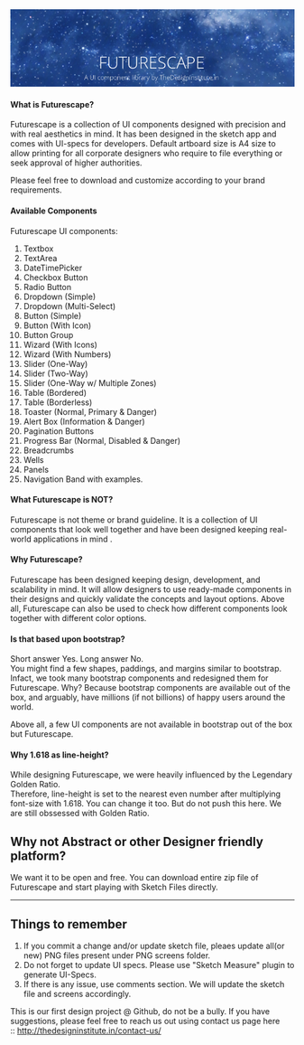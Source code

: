 <img src="https://github.com/TheDesignInstitute/Futurescape/blob/master/theme_background.png?raw=true" alt="TDi Futurescape Banner">
<!-- wp:heading {"level":4} -->
<h4>What is Futurescape?</h4>
<!-- /wp:heading -->

<!-- wp:paragraph -->
<p>Futurescape is a collection of UI components designed with precision and with real aesthetics in mind. It has been designed in the sketch app and comes with UI-specs for developers. Default artboard size is A4 size to allow printing for all corporate designers who require to file everything or seek approval of higher authorities. </p>
<!-- /wp:paragraph -->

<!-- wp:paragraph -->
<p>Please feel free to download and customize according to your brand requirements.</p>
<!-- /wp:paragraph -->

<!-- wp:heading {"level":4} -->
<h4><a href="https://github.com/TheDesignInstitute/Futurescape#available-components"></a>Available Components</h4>
<!-- /wp:heading -->

<!-- wp:paragraph -->
<p>Futurescape UI components:</p>
<!-- /wp:paragraph -->

<!-- wp:list {"ordered":true} -->
<ol><li>Textbox&nbsp;</li><li>TextArea</li><li>DateTimePicker</li><li>Checkbox Button</li><li>Radio Button</li><li>Dropdown (Simple)</li><li>Dropdown (Multi-Select)</li><li>Button (Simple)</li><li>Button (With Icon)</li><li>Button Group</li><li>Wizard (With Icons)</li><li>Wizard (With Numbers)</li><li>Slider (One-Way)</li><li>Slider (Two-Way)</li><li>Slider (One-Way w/ Multiple Zones)</li><li>Table (Bordered)</li><li>Table (Borderless)</li><li>Toaster (Normal, Primary &amp; Danger)</li><li>Alert Box (Information &amp; Danger)</li><li>Pagination Buttons</li><li>Progress Bar (Normal, Disabled &amp; Danger)</li><li>Breadcrumbs</li><li>Wells</li><li>Panels</li><li>Navigation Band with examples.</li></ol>
<!-- /wp:list -->

<!-- wp:heading {"level":4} -->
<h4><a href="https://github.com/TheDesignInstitute/Futurescape#what-futurescape-is-not"></a>What Futurescape is NOT?</h4>
<!-- /wp:heading -->

<!-- wp:paragraph -->
<p>Futurescape is not theme or brand guideline. It is a collection of UI components that look well together and have been designed keeping real-world applications in mind .</p>
<!-- /wp:paragraph -->

<!-- wp:heading {"level":4} -->
<h4><a href="https://github.com/TheDesignInstitute/Futurescape#why-futurescape-"></a>Why Futurescape?&nbsp;</h4>
<!-- /wp:heading -->

<!-- wp:paragraph -->
<p>Futurescape has been designed keeping design, development, and scalability in mind. It will allow designers to use ready-made components in their designs and quickly validate the concepts and layout options. Above all, Futurescape can also be used to check how different components look together with different color options. </p>
<!-- /wp:paragraph -->

<!-- wp:heading {"level":4} -->
<h4><a href="https://github.com/TheDesignInstitute/Futurescape#is-that-based-upon-bootstrap"></a>Is that based upon bootstrap?</h4>
<!-- /wp:heading -->

<!-- wp:paragraph -->
<p>Short answer Yes. Long answer No. <br>You might find a few shapes, paddings, and margins similar to bootstrap. <br><g class="gr_ gr_542 gr-alert gr_spell gr_inline_cards gr_disable_anim_appear ContextualSpelling ins-del multiReplace" id="542" data-gr-id="542">Infact</g>, we took many bootstrap components and redesigned them for Futurescape. Why? Because bootstrap components are available out of the box, and arguably, have millions (if not billions) of happy users around the world. <br></p>
<!-- /wp:paragraph -->

<!-- wp:paragraph -->
<p>Above all, a few UI components are not available in bootstrap out of the box but Futurescape.</p>
<!-- /wp:paragraph -->

<!-- wp:heading {"level":4} -->
<h4><a href="https://github.com/TheDesignInstitute/Futurescape#why-1618-as-line-height"></a>Why 1.618 as line-height?</h4>
<!-- /wp:heading -->

<!-- wp:paragraph -->
<p>While designing Futurescape, we were heavily influenced by the Legendary Golden Ratio. <br>Therefore, line-height is set to the nearest even number after multiplying font-size with 1.618. You can change it too. But do not push this here. We are still <g class="gr_ gr_30 gr-alert gr_spell gr_inline_cards gr_disable_anim_appear ContextualSpelling ins-del multiReplace" id="30" data-gr-id="30">obssessed</g> with Golden Ratio. </p>
<!-- /wp:paragraph -->

<!-- wp:heading -->
<h2><a href="https://github.com/TheDesignInstitute/Futurescape#why-not-abstract-or-other-designer-friendly-platform"></a>Why not Abstract or other Designer friendly platform?</h2>
<!-- /wp:heading -->

<!-- wp:paragraph -->
<p>We want it to be open and free. You can download entire zip file of Futurescape and start playing with Sketch Files directly.&nbsp;</p>
<!-- /wp:paragraph -->

<!-- wp:separator -->
<hr class="wp-block-separator"/>
<!-- /wp:separator -->

<!-- wp:heading -->
<h2><a href="https://github.com/TheDesignInstitute/Futurescape#things-to-remember-"></a>Things to remember&nbsp;</h2>
<!-- /wp:heading -->

<!-- wp:list {"ordered":true} -->
<ol><li>If you commit a change and/or update sketch file, pleaes update all(or new) PNG files present under PNG screens folder.&nbsp;</li><li>Do not forget to update UI specs. Please use "Sketch Measure" plugin to generate UI-Specs.&nbsp;</li><li>If there is any issue, use comments section. We will update the sketch file and screens accordingly.&nbsp;</li></ol>
<!-- /wp:list -->

<!-- wp:paragraph -->
<p>This is our first design project @ Github, do not be a bully. If you have suggestions, please feel free to reach us out using contact us page here ::&nbsp;<a href="http://thedesigninstitute.in/contact-us/">http://thedesigninstitute.in/contact-us/</a></p>
<!-- /wp:paragraph -->



